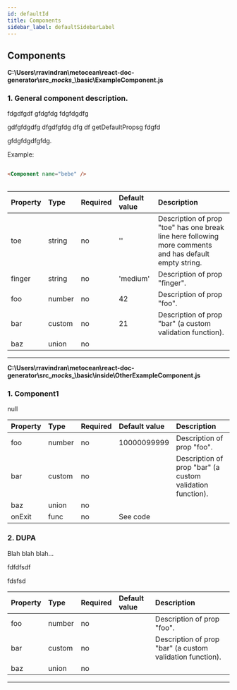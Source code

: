 ```yaml
---
id: defaultId
title: Components
sidebar_label: defaultSidebarLabel
---
```


Components
----------

**C:\Users\rravindran\metocean\react-doc-generator\src\__mocks__\basic\ExampleComponent.js**

### 1. General component description.

fdgdfgdf gfdgfdg fdgfdgdfg   
gdfgfdgdfg dfgdfgfdg dfg df getDefaultPropsg fdgfd   
gfdgfdgdfgfdg.   
   
   
Example:   
```html   
<Component name="bebe" />   
```   




Property | Type | Required | Default value | Description
:--- | :--- | :--- | :--- | :---
toe|string|no|&#x27;&#x27;|Description of prop &quot;toe&quot; has one break line here following more comments and has default empty string.
finger|string|no|&#x27;medium&#x27;|Description of prop &quot;finger&quot;.
foo|number|no|42|Description of prop &quot;foo&quot;.
bar|custom|no|21|Description of prop &quot;bar&quot; (a custom validation function).
baz|union|no||
-----
**C:\Users\rravindran\metocean\react-doc-generator\src\__mocks__\basic\inside\OtherExampleComponent.js**

### 1. Component1

null   




Property | Type | Required | Default value | Description
:--- | :--- | :--- | :--- | :---
foo|number|no|10000099999|Description of prop &quot;foo&quot;.
bar|custom|no||Description of prop &quot;bar&quot; (a custom validation function).
baz|union|no||
onExit|func|no|See code|
### 2. DUPA

Blah blah blah...   
fdfdfsdf   
fdsfsd   




Property | Type | Required | Default value | Description
:--- | :--- | :--- | :--- | :---
foo|number|no||Description of prop &quot;foo&quot;.
bar|custom|no||Description of prop &quot;bar&quot; (a custom validation function).
baz|union|no||
-----


